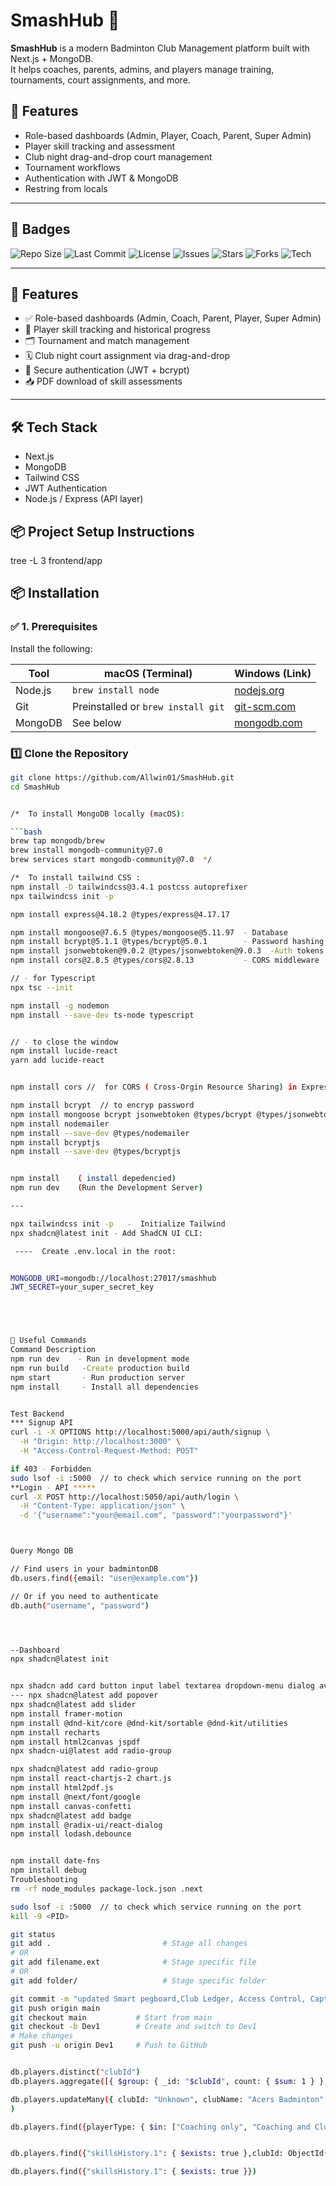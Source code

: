 # SmashHub 🏸

**SmashHub** is a modern Badminton Club Management platform built with Next.js + MongoDB.  
It helps coaches, parents, admins, and players manage training, tournaments, court assignments, and more.

## 🚀 Features

- Role-based dashboards (Admin, Player, Coach, Parent, Super Admin)
- Player skill tracking and assessment
- Club night drag-and-drop court management
- Tournament workflows
- Authentication with JWT & MongoDB
- Restring from locals



---

## 📛 Badges

![Repo Size](https://img.shields.io/github/repo-size/Allwin01/SmashHub)
![Last Commit](https://img.shields.io/github/last-commit/Allwin01/SmashHub)
![License](https://img.shields.io/github/license/Allwin01/SmashHub)
![Issues](https://img.shields.io/github/issues/Allwin01/SmashHub)
![Stars](https://img.shields.io/github/stars/Allwin01/SmashHub?style=social)
![Forks](https://img.shields.io/github/forks/Allwin01/SmashHub?style=social)
![Tech](https://img.shields.io/badge/built%20with-Next.js%20%2B%20MongoDB%20%2B%20Tailwind-blue)

---

## 🚀 Features

- ✅ Role-based dashboards (Admin, Coach, Parent, Player, Super Admin)
- 🏸 Player skill tracking and historical progress
- 🗂️ Tournament and match management
- 🗓️ Club night court assignment via drag-and-drop
- 🔐 Secure authentication (JWT + bcrypt)
- 📥 PDF download of skill assessments

---

## 🛠️ Tech Stack

- Next.js
- MongoDB
- Tailwind CSS
- JWT Authentication
- Node.js / Express (API layer)

## 📦 Project Setup Instructions

tree -L 3 frontend/app



## 📦 Installation

### ✅ 1. Prerequisites

Install the following:

| Tool      | macOS (Terminal)                    | Windows (Link)                              |
|-----------|-------------------------------------|----------------------------------------------|
| Node.js   | `brew install node`                 | [nodejs.org](https://nodejs.org)             |
| Git       | Preinstalled or `brew install git` | [git-scm.com](https://git-scm.com/downloads) |
| MongoDB   | See below                           | [mongodb.com](https://www.mongodb.com/try)   |





### 1️⃣ Clone the Repository

```bash
git clone https://github.com/Allwin01/SmashHub.git
cd SmashHub


/*  To install MongoDB locally (macOS):

```bash
brew tap mongodb/brew
brew install mongodb-community@7.0
brew services start mongodb-community@7.0  */

/*  To install tailwind CSS :
npm install -D tailwindcss@3.4.1 postcss autoprefixer
npx tailwindcss init -p

npm install express@4.18.2 @types/express@4.17.17   

npm install mongoose@7.6.5 @types/mongoose@5.11.97  - Database
npm install bcrypt@5.1.1 @types/bcrypt@5.0.1        - Password hashing
npm install jsonwebtoken@9.0.2 @types/jsonwebtoken@9.0.3  -Auth tokens
npm install cors@2.8.5 @types/cors@2.8.13           - CORS middleware

// - for Typescript 
npx tsc --init

npm install -g nodemon
npm install --save-dev ts-node typescript


// - to close the window
npm install lucide-react
yarn add lucide-react


npm install cors //  for CORS ( Cross-Orgin Resource Sharing) in Express backend  as backend and frontend are in different ports 5000 /3000

npm install bcrypt  // to encryp password
npm install mongoose bcrypt jsonwebtoken @types/bcrypt @types/jsonwebtoken  -  for password encryption  and session token 
npm install nodemailer
npm install --save-dev @types/nodemailer
npm install bcryptjs
npm install --save-dev @types/bcryptjs


npm install    ( install depedencied) 
npm run dev    (Run the Development Server)

---

npx tailwindcss init -p   -  Initialize Tailwind 
npx shadcn@latest init - Add ShadCN UI CLI:

 ----  Create .env.local in the root:


MONGODB_URI=mongodb://localhost:27017/smashhub
JWT_SECRET=your_super_secret_key





🧰 Useful Commands
Command	Description
npm run dev	   - Run in development mode
npm run build	-Create production build
npm start	    - Run production server
npm install	    - Install all dependencies


Test Backend 
*** Signup API
curl -i -X OPTIONS http://localhost:5000/api/auth/signup \
  -H "Origin: http://localhost:3000" \
  -H "Access-Control-Request-Method: POST"

if 403 - Forbidden
sudo lsof -i :5000  // to check which service running on the port
**Login - API *****
curl -X POST http://localhost:5050/api/auth/login \
  -H "Content-Type: application/json" \
  -d '{"username":"your@email.com", "password":"yourpassword"}'



Query Mongo DB

// Find users in your badmintonDB
db.users.find({email: "user@example.com"})

// Or if you need to authenticate
db.auth("username", "password")




--Dashboard
npx shadcn@latest init


npx shadcn add card button input label textarea dropdown-menu dialog avatar Tooltip Tabs Input select popover command checkbox
--- npx shadcn@latest add popover
npx shadcn@latest add slider
npm install framer-motion
npm install @dnd-kit/core @dnd-kit/sortable @dnd-kit/utilities
npm install recharts
npm install html2canvas jspdf
npx shadcn-ui@latest add radio-group

npx shadcn@latest add radio-group
npm install react-chartjs-2 chart.js
npm install html2pdf.js
npm install @next/font/google
npm install canvas-confetti
npx shadcn@latest add badge
npm install @radix-ui/react-dialog
npm install lodash.debounce


npm install date-fns
npm install debug
Troubleshooting 
rm -rf node_modules package-lock.json .next

sudo lsof -i :5000  // to check which service running on the port
kill -9 <PID>

git status
git add .                         # Stage all changes
# OR
git add filename.ext              # Stage specific file
# OR
git add folder/                   # Stage specific folder

git commit -m "updated Smart pegboard,Club Ledger, Access Control, Captains  Squad"
git push origin main
git checkout main           # Start from main
git checkout -b Dev1        # Create and switch to Dev1
# Make changes
git push -u origin Dev1     # Push to GitHub


db.players.distinct("clubId")
db.players.aggregate([{ $group: { _id: "$clubId", count: { $sum: 1 } } }])

db.players.updateMany({ clubId: "Unknown", clubName: "Acers Badminton" },{ $set: { clubId: ObjectId("685961692d31626de130345c") } }
)

db.players.find({playerType: { $in: ["Coaching only", "Coaching and Club Member"] }})


db.players.find({"skillsHistory.1": { $exists: true },clubId: ObjectId("685961692d31626de130345c")})

db.players.find({"skillsHistory.1": { $exists: true }})

